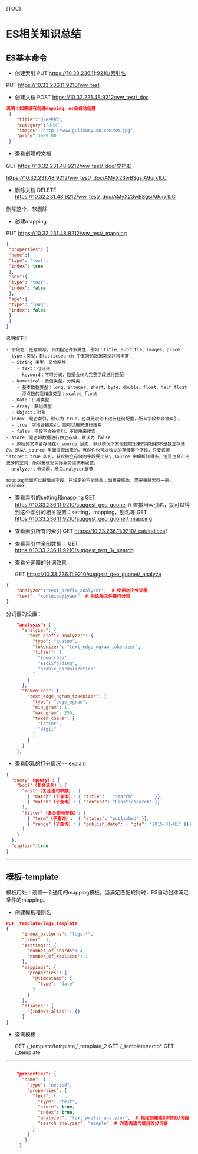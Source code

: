 [TOC]

# ES相关知识总结

## ES基本命令

* 创建索引
PUT https://10.33.236.11:9210/索引名

PUT https://10.33.236.11:9210/ww_test


* 创建文档
POST https://10.32.231.48:9212/ww_test/_doc

```json
说明：如果没有创建mapping，es会自动创建
 { 
 	"title":"小米手机", 
 	"category":"小米", 
 	"images":"http://www.gulixueyuan.com/xm.jpg", 
 	"price":3999.00 
 }
```

* 查看创建的文档

GET https://10.32.231.48:9212/ww_test/_doc/文档ID

https://10.32.231.48:9212/ww_test/_doc/AMyX23wBSgsiA9urx1LC


* 删除文档
DELETE https://10.32.231.48:9212/ww_test/_doc/AMyX23wBSgsiA9urx1LC

删除这个，软删除


* 创建mapping

PUT https://10.32.231.48:9212/ww_test/_mapping

``` json
{
 "properties": {
 "name":{
 "type": "text",
 "index": true
 },
 "sex":{
 "type": "text",
 "index": false
 },
 "age":{
 "type": "long",
 "index": false
 }
 }
}

```
```
说明如下：

- 字段名：任意填写，下面指定许多属性，例如：title、subtitle、images、price 
- type：类型，Elasticsearch 中支持的数据类型非常丰富：
  - String 类型，又分两种： 
    - text：可分词
    - keyword：不可分词，数据会作为完整字段进行匹配 
  - Numerical：数值类型，分两类：
    - 基本数据类型：long、integer、short、byte、double、float、half_float
    - 浮点数的高精度类型：scaled_float 
  - Date：日期类型 
  - Array：数组类型 
  - Object：对象 
- index：是否索引，默认为 true，也就是说你不进行任何配置，所有字段都会被索引。
  - true：字段会被索引，则可以用来进行搜索
  - false：字段不会被索引，不能用来搜索 
- store：是否将数据进行独立存储，默认为 false 
  - 原始的文本会存储在\_source 里面，默认情况下其他提取出来的字段都不是独立存储 的，是从\_source 里面提取出来的。当然你也可以独立的存储某个字段，只要设置 "store": true 即可，获取独立存储的字段要比从\_source 中解析快得多，但是也会占用 更多的空间，所以要根据实际业务需求来设置。 
- analyzer：分词器，参见analyzer章节

mapping后面可以新增加字段，已设定的不能修改；如果要修改，需要重新索引一遍，reindex.
```

* 查看索引的setting和mapping
GET https://10.33.236.11:9210/suggest_geo_guonei    // 直接用索引名，就可以得到这个索引的相关配置：setting，mapping，别名等
GET https://10.33.236.11:9210/suggest_geo_guonei/_mapping

* 查看索引所有的索引
GET https://10.33.236.11:9210/_cat/indices? 

* 查看索引中全部数据：
GET https://10.33.236.11:9210/suggest_test_3/_search

* 查看分词器的分词效果

  GET https://10.33.236.11:9210/suggest_geo_guonei/_analyze

``` json
{
    "analyzer":"text_prefix_analyzer",  # 使用这个分词器
    "text": "xunleibujiyaer"  # 对这段文件进行分词
}
```

分词器的设置：
``` json
    "analysis": {
      "analyzer": {
        "text_prefix_analyzer": {
          "type": "custom",
          "tokenizer": "text_edge_ngram_tokenizer",
          "filter": [
            "lowercase",
            "asciifolding",
            "arabic_normalization"
          ]
        }
      },
      "tokenizer": {
        "text_edge_ngram_tokenizer": {
          "type": "edge_ngram",
          "min_gram": 1,
          "max_gram": 256,
          "token_chars": [
            "letter",
            "digit"
          ]
        }
      }
    },

```

* 查看DSL的打分情况 -- explain


``` json
{
  "query"（query）: { 
    "bool"（复合语句）: { 
      "must"（复合语句参数）: [
        { "match"（子查询）: { "title":   "Search"        }},
        { "match"（子查询）: { "content": "Elasticsearch" }}
      ],
      "filter"（复合语句参数）: [ 
        { "term"（子查询）:  { "status": "published" }},
        { "range"（子查询）: { "publish_date": { "gte": "2015-01-01" }}}
      ]
    }
  },
  "explain":true
}

```



---

## 模板-template

模板用处：设置一个通用的mapping模板，当满足匹配规则时，ES自动创建满足条件的mapping。

* 创建模板和别名

```json
PUT _template/logs_template
{
      "index_patterns": "logs-*",
      "order": 1, 
      "settings": {
        "number_of_shards": 4,
        "number_of_replicas": 1
      },
      "mappings": { 
        "properties": {
          "@timestamp": {
            "type": "date"
          }
        }
      },
      "aliases": {
        "{index}-alias" : {}
      }
}

```

* 查询模板

    GET /_template/template_1,template_2
    GET /_template/temp*
    GET /_template



---




```json

    "properties": {
      "name": {
        "type": "nested",
        "properties": {
          "text": {
            "type": "text",
            "store": true,
            "index": true,
            "analyzer": "text_prefix_analyzer",  # 指定创建索引时的分词器
            "search_analyzer": "simple"  # 对查询语句使用的分词器
          }
        }
       }
     }

```



